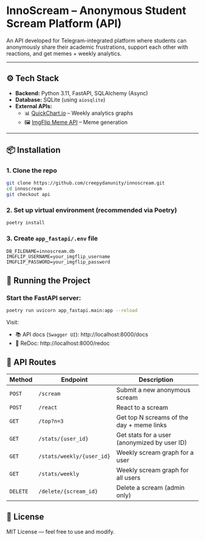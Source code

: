 # InnoScream – Anonymous Student Scream Platform (API)

An API developed for Telegram-integrated platform where students can anonymously share their academic frustrations, support each other with reactions, and get memes + weekly analytics.

---

## ⚙️ Tech Stack

- **Backend:** Python 3.11, FastAPI, SQLAlchemy (Async)
- **Database:** SQLite (using `aiosqlite`)
- **External APIs:**  
  - 📊 [QuickChart.io](https://quickchart.io/) – Weekly analytics graphs  
  - 🖼️ [ImgFlip Meme API](https://imgflip.com/api) – Meme generation

---

## 📦 Installation

### 1. Clone the repo

```bash
git clone https://github.com/creepydanunity/innoscream.git
cd innoscream
git checkout api
```

### 2. Set up virtual environment (recommended via Poetry)

```bash
poetry install
```

### 3. Create `app_fastapi/.env` file

```env
DB_FILENAME=innoscream.db
IMGFLIP_USERNAME=your_imgflip_username
IMGFLIP_PASSWORD=your_imgflip_password
```

## 🚀 Running the Project
### Start the FastAPI server:
```bash
poetry run uvicorn app_fastapi.main:app --reload
```
Visit:
- 📚 API docs (`Swagger UI`): http://localhost:8000/docs
- 📄 ReDoc: http://localhost:8000/redoc

## 📡 API Routes

| Method   | Endpoint                    | Description                                      |
|----------|-----------------------------|--------------------------------------------------|
| `POST`   | `/scream`                   | Submit a new anonymous scream                   |
| `POST`   | `/react`                    | React to a scream                               |
| `GET`    | `/top?n=3`                  | Get top N screams of the day + meme links       |
| `GET`    | `/stats/{user_id}`          | Get stats for a user (anonymized by user ID)    |
| `GET`    | `/stats/weekly/{user_id}`   | Weekly scream graph for a user                  |
| `GET`    | `/stats/weekly`             | Weekly scream graph for all users               |
| `DELETE` | `/delete/{scream_id}`       | Delete a scream (admin only)                    |

## 📜 License

MIT License — feel free to use and modify.